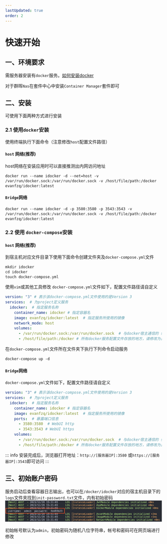 ```yaml
---
lastUpdated: true
order: 2
---
```

# 快速开始
## 一、环境要求
需服务器安装有`docker`服务。[如何安装docker](https://www.runoob.com/docker/ubuntu-docker-install.html)

对于群晖`Nas`在套件中心中安装`Container Manager`套件即可
## 二、安装

可使用下面两种方式进行安装
### 2.1 使用`docker`安装
使用终端执行下面命令（注意修改`host`配置文件路径）

#### `host` 网络(推荐)

host网络在安装应用时可以直接推测出内网访问地址
```
docker run --name idocker -d --net=host -v /var/run/docker.sock:/var/run/docker.sock -v /host/file/path:/docker evanfzq/idocker:latest 
```
#### `Bridge`网络
```
docker run --name idocker -d -p 3580:3580 -p 3543:3543 -v /var/run/docker.sock:/var/run/docker.sock -v /host/file/path:/docker evanfzq/idocker:latest 
```
### 2.2 使用 `docker-compose`安装
#### `host` 网络(推荐)
到宿主机对应文件目录下使用下面命令创建文件夹及`docker-compose.yml`文件
```shell
mkdir idocker
cd idocker
touch docker-compose.yml
```
使用`vim`或其他工具修改 `docker-compose.yml`文件如下，配置文件路径请自定义
```yml
version: "3" # 表示该docker-compose.yml文件使用的是Version 3  
services:  # 为project定义服务
  idocker:  # 指定服务名称
    container_name: idocker # 指定容器名
    image: evanfzq/idocker:latest  # 指定服务所使用的镜像
    network_mode: host
    volumes:
      - /var/run/docker.sock:/var/run/docker.sock  # 与docker宿主通信的 sock 地址，勿修改
      - /host/file/path:/docker # 所有docker服务配置文件存放的地方，请修改为自己的磁盘路径
```
在`docker-compose.yml`文件所在文件夹下执行下列命令启动服务
```shell
docker-compose up -d 
```
#### `Bridge`网络
`docker-compose.yml`文件如下，配置文件路径请自定义
```yml
version: "3" # 表示该docker-compose.yml文件使用的是Version 3  
services:  # 为project定义服务
  idocker:  # 指定服务名称
    container_name: idocker # 指定容器名
    image: evanfzq/idocker:latest  # 指定服务所使用的镜像
    ports:  # 暴露端口信息
      - 3580:3580  # WebUI http
      - 3543:3543 # WebUI https
    volumes:
      - /var/run/docker.sock:/var/run/docker.sock  # 与docker宿主通信的 sock 地址，勿修改
      - /host/file/path:/docker # 所有docker服务配置文件存放的地方，请修改为自己的磁盘路径
```
::: info
安装完成后，浏览器打开地址：`http://[服务器IP]:3580` 或`https://[服务器IP]:3543`即可访问
:::
## 三、初始账户密码
服务启动后查看容器日志输出，也可以在`/docker/idocker`对应的宿主机目录下的`logs`文件夹找到`init-password.txt`文件，内有初始密码
![初始密码](screenshots/init-account.jpg)

初始帐号默认为`admin`，初始密码为随机八位字符串，帐号和密码可在网页端进行修改

